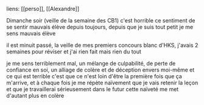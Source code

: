 liens: [[perso]], [[Alexandre]]

Dimanche soir (veille de la semaine des CB1)
c'est horrible ce sentiment de se sentir mauvais élève depuis toujours,
depuis que je suis tout petit je me sens mauvais élève

il est minuit passé, la veille de mes premiers concours blanc d'HKS, j'avais 2 semaines pour réviser
et j'ai rien fait
mais rien du tout

je me sens terriblement mal, un mélange de culpabilité, de perte de confiance en soi, un alliage de colère et de déception envers moi-même
et ce qui est terrible c'est que ce n'est loin d'être la première fois que ça m'arrive, et à chaque fois je me répète naïvement que je vais retenir la leçon et que je travaillerai sérieusement dans le futur
cette naïveté me met d'autant plus en colère


